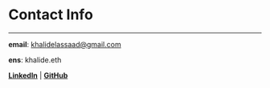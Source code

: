 # Contact Info

---

**email**: [khalidelassaad@gmail.com](mailto:khalidelassaad@gmail.com)

**ens**: khalide.eth

[**LinkedIn**](https://www.linkedin.com/in/khalid-elassaad-63b3b1128/) | [**GitHub**](https://github.com/khalidelassaad)

